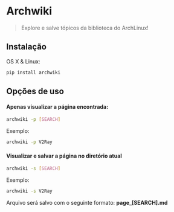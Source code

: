 # Archwiki
> Explore e salve tópicos da biblioteca do ArchLinux!


## Instalação

OS X & Linux:

```sh
pip install archwiki
```


## Opções de uso

#### Apenas visualizar a página encontrada:

```sh
archwiki -p [SEARCH]
```

Exemplo:
```sh
archwiki -p V2Ray
```

#### Visualizar e salvar a página no diretório atual
```sh
archwiki -s [SEARCH]
```

Exemplo:
```sh
archwiki -s V2Ray
```

Arquivo será salvo com o seguinte formato: **page_[SEARCH].md**


